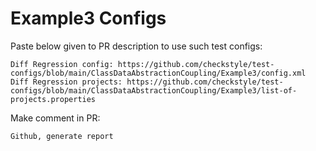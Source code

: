 # Example3 Configs
Paste below given to PR description to use such test configs:
```
Diff Regression config: https://github.com/checkstyle/test-configs/blob/main/ClassDataAbstractionCoupling/Example3/config.xml
Diff Regression projects: https://github.com/checkstyle/test-configs/blob/main/ClassDataAbstractionCoupling/Example3/list-of-projects.properties
```
Make comment in PR:
```
Github, generate report
```
